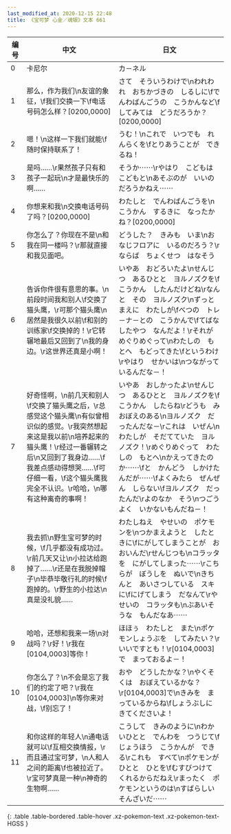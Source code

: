 ```yaml
---
last_modified_at: 2020-12-15 22:48
title: 《宝可梦 心金／魂银》文本 661
---
```

| 编号 | 中文 | 日文 |
| ---- | ---- | ---- |
| 0 | 卡尼尔 | カ－ネル |
| 1 | 那么，作为我们\n友谊的象征，\f我们交换一下\f电话号码怎么样？[0200,0000] | さて　そういうわけで\nわれわれ　おちかづきの　しるしに\fでんわばんごうの　こうかんなど\fしてみては　どうだろうか？[0200,0000] |
| 2 | 嗯！\n这样一下我们就能\f随时保持联系了！ | うむ！\nこれで　いつでも　れんらくを\fとりあうことが　できるね！ |
| 3 | 是吗……\r果然孩子只有和孩子一起玩\n才是最快乐的啊…… | そうか⋯⋯\rやはり　こどもは　こどもと\nあそぶのが　いいのだろうかねえ⋯⋯ |
| 4 | 你想来和我\n交换电话号码了吗？[0200,0000] | わたしと　でんわばんごうを\nこうかん　するきに　なったかね？[0200,0000] |
| 5 | 你怎么了？你现在不是\n和我在同一楼吗？\r那就直接和我见面吧。 | どうした？　きみも　いま\nおなじフロアに　いるのだろう？\rならば　ちょくせつ　はなそう |
| 6 | 告诉你件很有意思的事。\n前段时间我和别人\f交换了猫头鹰，\r可那个猫头鹰\n居然是我很久以前\f和别的训练家\f交换掉的！\r它转辗地最后又回到了\n我的身边。\r这世界还真是小啊！ | いやあ　おどろいたよ\nせんじつ　あるひとと　ヨルノズクを\fこうかん　したんだけどね\rなんと　その　ヨルノズク\nずっとまえに　わたしが\fべつの　トレ－ナ－との　こうかんで\fてばなしたやつ　なんだよ！\rそれが　めぐりめぐって\nわたしの　もとへ　もどってきた\fというわけ\rやはり　せかいは\nつながって　いるんだな－！ |
| 7 | 好奇怪啊，\n前几天和别人\f交换了猫头鹰之后，\r总感觉这个猫头鹰\n有似曾相识似的感觉。\r我突然想起来这是我以前\n培养起来的猫头鹰！\r经过一番辗转之后\n又回到了我身边……\f我差点感动得想哭……\f可仔细一看，\f这个猫头鹰我完全不认识。\r哈哈，\n哪有这种离奇的事啊！ | いやあ　おしかったよ\nせんじつ　あるひとと　ヨルノズクを\fこうかん　したらね\rどうも　みおぼえのある\nヨルノズク　だったんだな－\rこれは　いぜん\nわたしが　そだてていた　ヨルノズク！\rめぐりめぐって　わたしの　もとへ\nかえってきたのか⋯⋯\fと　かんどう　しかけたんだが⋯⋯\fよくみたら　ぜんぜん　しらない\fヨルノズク　だったんだ\rよのなか　そう\nつごうよく　いかないもんだね－！ |
| 8 | 我去抓\n野生宝可梦的时候，\f几乎都没有成功过。\r前几天又让\n小拉达给跑掉了……\r还是在我脱掉帽子\n毕恭毕敬行礼的时候\f跑掉的。\r野生的小拉达\n真是没礼貌…… | わたしねえ　やせいの　ポケモンを\nつかまえようと　したときに\fにがしてしまうことが　おおいんだ\rせんじつも\nコラッタを　にがしてしまった⋯⋯\rこちらが　ぼうしを　ぬいで\nきちんと　あいさつしている　スキに\fにげてしまう　だなんて\rやせいの　コラッタも\nぶあいそうな　もんだなあ⋯⋯ |
| 9 | 哈哈，还想和我来一场\n对战吗？\r好！\r我在[0104,0003]等你！ | ほほぅ　わたしと　また\nポケモンしょうぶを　してみたい？\rいいですとも！\r[0104,0003]で　まっておるよ－！ |
| 10 | 你怎么了？\n不会是忘了我们的约定了吧？\r我在[0104,0003]\n等你来对战，\f别忘了！ | おや　どうしたかな？\nやくそくは　おぼえているかな？\r[0104,0003]で\nきみを　まっているからね\fしょうぶしに　きてくださいよ！ |
| 11 | 和你这样的年轻人\n通电话就可以\f互相交换情报，\r而且通过宝可梦，\n人和人之间的距离\f也被拉近了。\r宝可梦真是一种\n神奇的生物啊…… | こうして　きみのように\nわかいひとと　でんわを　つうじて\fじょうほう　こうかんが　できる\rこれも　すべて\nポケモンが　ひとと　ひとを\fむすびつけて　くれるからだねえ\rまったく　ポケモンというのは\nすばらしい　そんざいだ⋯⋯ |
{: .table .table-bordered .table-hover .xz-pokemon-text .xz-pokemon-text-HGSS }